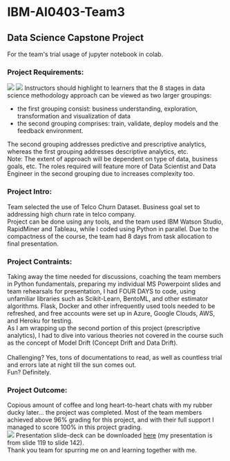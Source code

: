 # IBM-AI0403-Team3
<h2>Data Science Capstone Project</h2>

For the team's trial usage of jupyter notebook in colab.

<h3>Project Requirements: </h3>
<img src="https://user-images.githubusercontent.com/71828614/111017194-d68cbc00-83ec-11eb-8451-3d19294ab0bc.jpg">

<img src="https://user-images.githubusercontent.com/71828614/111017204-e2787e00-83ec-11eb-9142-f0dfe5423149.jpg">
Instructors should highlight to learners that the 8 stages in data science methodology approach can be viewed as two larger groupings:
<ul>
<li>the first grouping consist: business understanding, exploration, transformation and visualization of data </li>
<li>the second grouping comprises: train, validate, deploy models and the feedback environment.</li></ul>
The second grouping addresses predictive and prescriptive analytics, whereas the first grouping addresses descriptive analytics, etc.<br>
Note: The extent of approach will be dependent on type of data, business goals, etc. The roles required will feature more of Data Scientist and Data Engineer in the second grouping due to increases complexity too.
<br>
<h3>Project Intro:</h3>
Team selected the use of Telco Churn Dataset. Business goal set to addressing high churn rate in telco company.<br>
Project can be done using any tools, and the team used IBM Watson Studio, RapidMiner and Tableau, while I coded using Python in parallel. Due to the compactness of the course, the team had 8 days from task allocation to final presentation.<br>
<h3>Project Contraints:</h3>
Taking away the time needed for discussions, coaching the team members in Python fundamentals, preparing my individual MS Powerpoint slides and team rehearsals for presentation, I had FOUR DAYS to code, using unfamiliar libraries such as Scikit-Learn, BentoML, and other estimator algorithms. Flask, Docker and other infrequently used tools needed to be refreshed, and free accounts were set up in Azure, Google Clouds, AWS, and Heroku for testing. <br>
As I am wrapping up the second portion of this project (prescriptive analytics), I had to dive into various theories not covered in the course such as the concept of Model Drift (Concept Drift and Data Drift).<br><br>
Challenging? Yes, tons of documentations to read, as well as countless trial and errors late at night till the sun comes out.<br>
Fun? Definitely.<br>
<h3>Project Outcome:</h3>
Copious amount of coffee and long heart-to-heart chats with my rubber ducky later... the project was completed. Most of the team members achieved above 96% grading for this project, and with their full support I managed to score 100% in this project grading.<br>
<img src="https://user-images.githubusercontent.com/71828614/111037787-b0086880-8460-11eb-92ac-880e68544292.jpg">
Presentation slide-deck can be downloaded <a href="https://portfolio-grtang.herokuapp.com/static/codes/DataScienceProjectWork.b36926146f0a.pdf">here</a> (my presentation is from slide 119 to slide 142). <br>
Thank you team for spurring me on and learning together with me.
